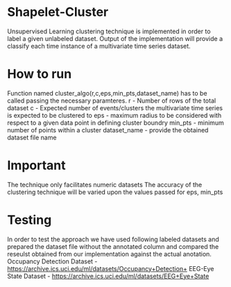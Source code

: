 # Shapelet-Cluster
Unsupervised Learning clustering technique is implemented in order to label a given unlabeled dataset.
Output of the implementation will provide a classify each time instance of a multivariate time series dataset. 

# How to run
Function named cluster_algo(r,c,eps,min_pts,dataset_name) has to be called passing the necessary paramteres.
  r - Number of rows of the total dataset
  c - Expected number of events/clusters the multivariate time series is expected to be clustered to
  eps - maximum radius to be considered with respect to a given data point in defining cluster boundry
  min_pts - minimum number of points within a cluster
  dataset_name - provide the obtained dataset file name

# Important
The technique only facilitates numeric datasets
The accuracy of the clustering technique will be varied upon the values passed for eps, min_pts

# Testing
In order to test the approach we have used following labeled datasets and prepared the dataset file without the annotated column
and compared the reseulst obtained from our implementation against the actual anotation.
  Occupancy Detection Dataset - https://archive.ics.uci.edu/ml/datasets/Occupancy+Detection+
  EEG-Eye State Dataset - https://archive.ics.uci.edu/ml/datasets/EEG+Eye+State
  
